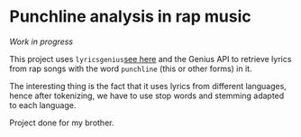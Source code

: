 # Punchline analysis in rap music

*Work in progress*

This project uses `lyricsgenius`[see here](https://pypi.org/project/lyricsgenius/0.3/) and 
the Genius API to retrieve lyrics
from rap songs with the word `punchline` (this or other forms) in it. 

The interesting thing is the fact that it uses lyrics from different languages,
hence after tokenizing, we have to use stop words and stemming adapted to each language.


Project done for my brother.

